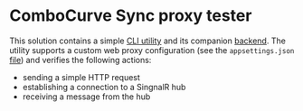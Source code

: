 # ComboCurve Sync proxy tester

This solution contains a simple [CLI utility](./client/ComboCurve.Sync.Proxy.Client/) and its companion [backend](./backend/ComboCurve.Sync.Proxy.Backend/). The utility supports a custom web proxy configuration (see the `appsettings.json` [file](./client/ComboCurve.Sync.Proxy.Client/appsettings.json)) and verifies the following actions:

 - sending a simple HTTP request
 - establishing a connection to a SingnalR hub
 - receiving a message from the hub